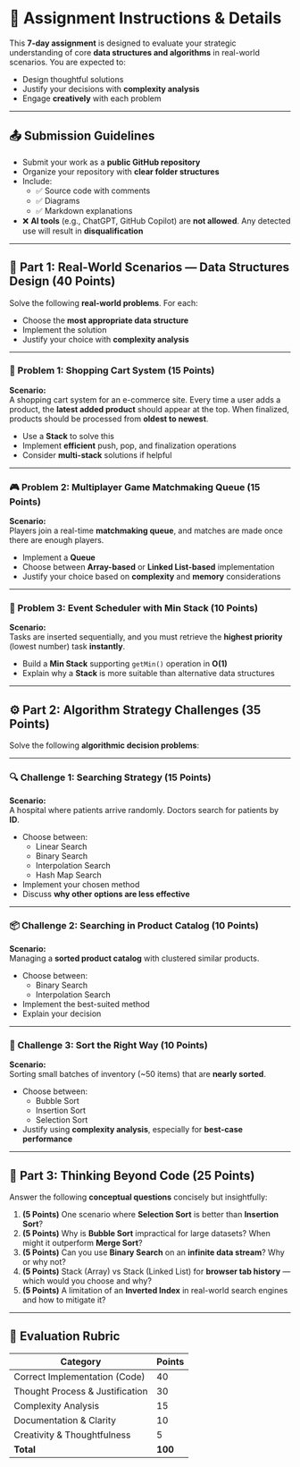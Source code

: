 
# 📘 Assignment Instructions & Details

This **7-day assignment** is designed to evaluate your strategic understanding of core **data structures and algorithms** in real-world scenarios. You are expected to:

- Design thoughtful solutions  
- Justify your decisions with **complexity analysis**  
- Engage **creatively** with each problem

---

## 📤 Submission Guidelines

- Submit your work as a **public GitHub repository**
- Organize your repository with **clear folder structures**
- Include:
  - ✅ Source code with comments  
  - ✅ Diagrams  
  - ✅ Markdown explanations
- ❌ **AI tools** (e.g., ChatGPT, GitHub Copilot) are **not allowed**. Any detected use will result in **disqualification**

---

## 🧩 Part 1: Real-World Scenarios — Data Structures Design (40 Points)

Solve the following **real-world problems**. For each:

- Choose the **most appropriate data structure**
- Implement the solution
- Justify your choice with **complexity analysis**

---

### 🔄 Problem 1: Shopping Cart System (15 Points)

**Scenario:**  
A shopping cart system for an e-commerce site. Every time a user adds a product, the **latest added product** should appear at the top. When finalized, products should be processed from **oldest to newest**.

- Use a **Stack** to solve this
- Implement **efficient** push, pop, and finalization operations
- Consider **multi-stack** solutions if helpful

---

### 🎮 Problem 2: Multiplayer Game Matchmaking Queue (15 Points)

**Scenario:**  
Players join a real-time **matchmaking queue**, and matches are made once there are enough players.

- Implement a **Queue**
- Choose between **Array-based** or **Linked List-based** implementation
- Justify your choice based on **complexity** and **memory** considerations

---

### 📅 Problem 3: Event Scheduler with Min Stack (10 Points)

**Scenario:**  
Tasks are inserted sequentially, and you must retrieve the **highest priority** (lowest number) task **instantly**.

- Build a **Min Stack** supporting `getMin()` operation in **O(1)**
- Explain why a **Stack** is more suitable than alternative data structures

---

## ⚙️ Part 2: Algorithm Strategy Challenges (35 Points)

Solve the following **algorithmic decision problems**:

---

### 🔍 Challenge 1: Searching Strategy (15 Points)

**Scenario:**  
A hospital where patients arrive randomly. Doctors search for patients by **ID**.

- Choose between:
  - Linear Search  
  - Binary Search  
  - Interpolation Search  
  - Hash Map Search
- Implement your chosen method
- Discuss **why other options are less effective**

---

### 📦 Challenge 2: Searching in Product Catalog (10 Points)

**Scenario:**  
Managing a **sorted product catalog** with clustered similar products.

- Choose between:
  - Binary Search  
  - Interpolation Search
- Implement the best-suited method
- Explain your decision

---

### 🔄 Challenge 3: Sort the Right Way (10 Points)

**Scenario:**  
Sorting small batches of inventory (~50 items) that are **nearly sorted**.

- Choose between:
  - Bubble Sort  
  - Insertion Sort  
  - Selection Sort
- Justify using **complexity analysis**, especially for **best-case performance**

---

## 🧠 Part 3: Thinking Beyond Code (25 Points)

Answer the following **conceptual questions** concisely but insightfully:

1. **(5 Points)** One scenario where **Selection Sort** is better than **Insertion Sort**?
2. **(5 Points)** Why is **Bubble Sort** impractical for large datasets? When might it outperform **Merge Sort**?
3. **(5 Points)** Can you use **Binary Search** on an **infinite data stream**? Why or why not?
4. **(5 Points)** Stack (Array) vs Stack (Linked List) for **browser tab history** — which would you choose and why?
5. **(5 Points)** A limitation of an **Inverted Index** in real-world search engines and how to mitigate it?

---

## 📝 Evaluation Rubric

| Category                     | Points |
|-----------------------------|--------|
| Correct Implementation (Code) | 40     |
| Thought Process & Justification | 30     |
| Complexity Analysis           | 15     |
| Documentation & Clarity       | 10     |
| Creativity & Thoughtfulness   | 5      |
| **Total**                    | **100** |
